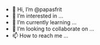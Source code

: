 - 👋 Hi, I’m @papasfrit
- 👀 I’m interested in ...
- 🌱 I’m currently learning ...
- 💞️ I’m looking to collaborate on ...
- 📫 How to reach me ...

<!---
papasfrit/papasfrit is a ✨ special ✨ repository because its `README.md` (this file) appears on your GitHub profile.
You can click the Preview link to take a look at your changes.
--->
